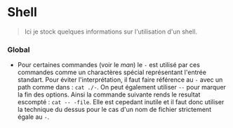 <!-- TITLE: Shell -->
<!-- SUBTITLE: A quick summary of Shell -->

# Shell
> Ici je stock quelques informations sur l'utilisation d'un shell.

### Global

* Pour certaines commandes (voir le *man*) le `-` est utilisé par ces commandes comme un charactères spécial représentant l'entrée standart. Pour éviter l'interprétation, il faut faire référence au `-` avec un path comme dans :  `cat ./-`. On peut également utiliser `--` pour marquer la fin des options. Ainsi la commande suivante rends le resultat escompté : `cat -- -file`. Elle est cepedant inutile et il faut donc utiliser la technique du dessus pour le cas d'un nom de fichier strictement égale au `-`.
